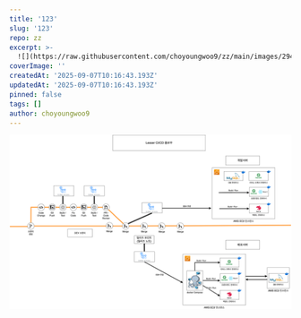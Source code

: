 ```yaml
---
title: '123'
slug: '123'
repo: zz
excerpt: >-
  ![](https://raw.githubusercontent.com/choyoungwoo9/zz/main/images/2943566f-7970-4164-a6c0-979a30e0aa
coverImage: ''
createdAt: '2025-09-07T10:16:43.193Z'
updatedAt: '2025-09-07T10:16:43.193Z'
pinned: false
tags: []
author: choyoungwoo9
---
```

![](https://raw.githubusercontent.com/choyoungwoo9/zz/main/images/2943566f-7970-4164-a6c0-979a30e0aa31.png)
